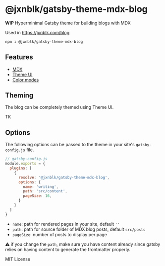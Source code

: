 
# @jxnblk/gatsby-theme-mdx-blog

**WIP**
Hyperminimal Gatsby theme for building blogs with MDX

Used in https://jxnblk.com/blog

```sh
npm i @jxnblk/gatsby-theme-mdx-blog
```

## Features

- [MDX][]
- [Theme UI][]
- [Color modes][]

[mdx]: https://mdxjs.com
[theme ui]: https://theme-ui.com
[color modes]: https://theme-ui.com/color-modes

## Theming

The blog can be completely themed using Theme UI.

TK

## Options

The following options can be passed to the theme in your site's `gatsby-config.js` file.

```js
// gatsby-config.js
module.exports = {
  plugins: [
    {
      resolve: '@jxnblk/gatsby-theme-mdx-blog',
      options: {
        name: 'writing',
        path: 'src/content',
        pageSize: 16,
      }
    }
  ]
}
```

- `name`: path for rendered pages in your site, default `''`
- `path`: path for source folder of MDX blog posts, default `src/posts`
- `pageSize`: number of posts to display per page

:warning: if you change the `path`, make sure you have content already since gatsby relies on having content to generate the frontmatter properly.

MIT License
